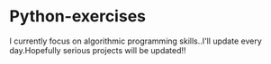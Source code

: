 # Python-exercises
  I currently focus on algorithmic programming skills..I'll update every day.Hopefully serious projects will be updated!!
